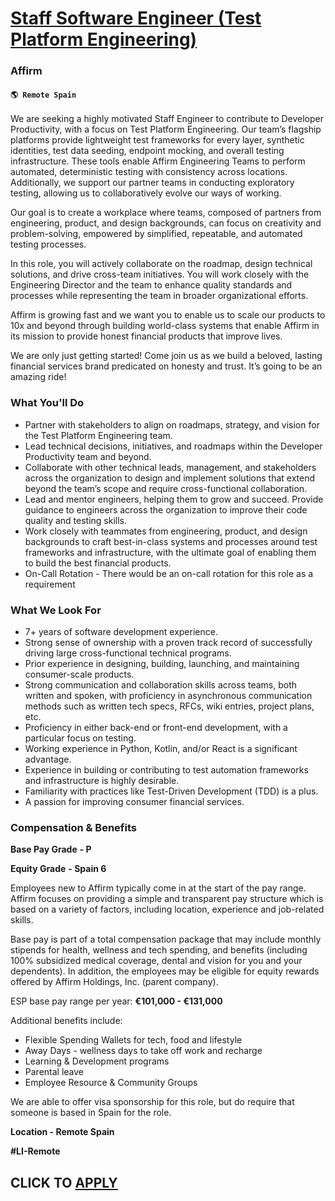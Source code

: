 # [Staff Software Engineer (Test Platform Engineering) ](https://www.remotewlb.com/apply/staff-software-engineer-test-platform-engineering-130411)  
### Affirm  
#### `🌎 Remote Spain`  

We are seeking a highly motivated Staff Engineer to contribute to Developer Productivity, with a focus on Test Platform Engineering. Our team’s flagship platforms provide lightweight test frameworks for every layer, synthetic identities, test data seeding, endpoint mocking, and overall testing infrastructure. These tools enable Affirm Engineering Teams to perform automated, deterministic testing with consistency across locations. Additionally, we support our partner teams in conducting exploratory testing, allowing us to collaboratively evolve our ways of working.

Our goal is to create a workplace where teams, composed of partners from engineering, product, and design backgrounds, can focus on creativity and problem-solving, empowered by simplified, repeatable, and automated testing processes.

In this role, you will actively collaborate on the roadmap, design technical solutions, and drive cross-team initiatives. You will work closely with the Engineering Director and the team to enhance quality standards and processes while representing the team in broader organizational efforts.

Affirm is growing fast and we want you to enable us to scale our products to 10x and beyond through building world-class systems that enable Affirm in its mission to provide honest financial products that improve lives.

We are only just getting started! Come join us as we build a beloved, lasting financial services brand predicated on honesty and trust. It’s going to be an amazing ride!

### **What You'll Do**

  * Partner with stakeholders to align on roadmaps, strategy, and vision for the Test Platform Engineering team.
  * Lead technical decisions, initiatives, and roadmaps within the Developer Productivity team and beyond.
  * Collaborate with other technical leads, management, and stakeholders across the organization to design and implement solutions that extend beyond the team’s scope and require cross-functional collaboration.
  * Lead and mentor engineers, helping them to grow and succeed. Provide guidance to engineers across the organization to improve their code quality and testing skills.
  * Work closely with teammates from engineering, product, and design backgrounds to craft best-in-class systems and processes around test frameworks and infrastructure, with the ultimate goal of enabling them to build the best financial products.
  * On-Call Rotation - There would be an on-call rotation for this role as a requirement

### **What We Look For**

  * 7+ years of software development experience.
  * Strong sense of ownership with a proven track record of successfully driving large cross-functional technical programs.
  * Prior experience in designing, building, launching, and maintaining consumer-scale products.
  * Strong communication and collaboration skills across teams, both written and spoken, with proficiency in asynchronous communication methods such as written tech specs, RFCs, wiki entries, project plans, etc.
  * Proficiency in either back-end or front-end development, with a particular focus on testing.
  * Working experience in Python, Kotlin, and/or React is a significant advantage.
  * Experience in building or contributing to test automation frameworks and infrastructure is highly desirable.
  * Familiarity with practices like Test-Driven Development (TDD) is a plus.
  * A passion for improving consumer financial services.

### **Compensation & Benefits**

**Base Pay Grade** **\- P**

**Equity Grade** **\- Spain 6**

Employees new to Affirm typically come in at the start of the pay range. Affirm focuses on providing a simple and transparent pay structure which is based on a variety of factors, including location, experience and job-related skills.

Base pay is part of a total compensation package that may include monthly stipends for health, wellness and tech spending, and benefits (including 100% subsidized medical coverage, dental and vision for you and your dependents). In addition, the employees may be eligible for equity rewards offered by Affirm Holdings, Inc. (parent company).

ESP base pay range per year: **€101,000 - €131,000**

Additional benefits include:

  * Flexible Spending Wallets for tech, food and lifestyle
  * Away Days - wellness days to take off work and recharge
  * Learning & Development programs
  * Parental leave
  * Employee Resource & Community Groups

We are able to offer visa sponsorship for this role, but do require that someone is based in Spain for the role.

**Location - Remote Spain**

**#LI-Remote**

  
## CLICK TO [APPLY](https://www.remotewlb.com/apply/staff-software-engineer-test-platform-engineering-130411)

